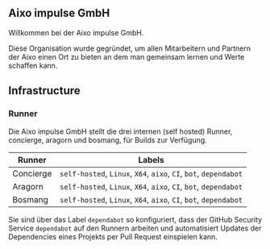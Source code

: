 ## Aixo impulse GmbH

Willkommen bei der Aixo impulse GmbH.

Diese Organisation wurde gegründet, um allen Mitarbeitern und Partnern der Aixo einen Ort zu bieten an dem man gemeinsam lernen und Werte schaffen kann.

## Infrastructure

### Runner

Die Aixo impulse GmbH stellt die drei internen (self hosted) Runner, concierge, aragorn und bosmang, für Builds zur Verfügung.

| Runner    | Labels                                                           |
| --------- | ---------------------------------------------------------------- |
| Concierge | `self-hosted`, `Linux`, `X64`, `aixo`, `CI`, `bot`, `dependabot` |
| Aragorn   | `self-hosted`, `Linux`, `X64`, `aixo`, `CI`, `bot`, `dependabot` |
| Bosmang   | `self-hosted`, `Linux`, `X64`, `aixo`, `CI`, `bot`, `dependabot` |

Sie sind über das Label `dependabot` so konfiguriert, dass der GitHub Security Service `dependabot` auf den Runnern arbeiten und automatisiert Updates der Dependencies eines Projekts per Pull Request einspielen kann.
